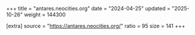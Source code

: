 +++
title = "antares.neocities.org"
date = "2024-04-25"
updated = "2025-10-26"
weight = 144300

[extra]
source = "https://antares.neocities.org/"
ratio = 95
size = 141
+++

